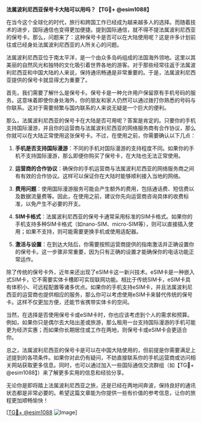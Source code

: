 **法属波利尼西亚保号卡大陆可以用吗？【TG💪+ @esim1088】**

在当今这个全球化的时代，旅行和跨国工作已经成为越来越多人的选择。而随着技术的进步，国际通信也变得更加便捷。提到国际通信，就不得不提法属波利尼西亚的保号卡。那么，问题来了：这种保号卡是否可以在大陆使用呢？这是许多计划前往或已经身处法属波利尼西亚的人所关心的问题。

法属波利尼西亚位于南太平洋，是一个由众多岛屿组成的法国海外领地。这里以其美丽的自然风光和独特的文化吸引着世界各地的游客。对于那些经常往返于法属波利尼西亚和中国大陆的人来说，保持通讯畅通是非常重要的。于是，法属波利尼西亚提供的保号卡就显得尤为重要了。

首先，我们需要了解什么是保号卡。保号卡是一种允许用户保留原有手机号码的服务。这意味着即使你身处海外，你的朋友和家人仍然可以通过拨打你熟悉的号码与你联系。这对于需要频繁与国内联系的人来说无疑是一个巨大的便利。

那么，法属波利尼西亚的保号卡在大陆是否可用呢？答案是肯定的。只要你的手机支持国际漫游，并且你的运营商与法属波利尼西亚的网络服务商有合作协议，那么你就可以在大陆正常使用这张保号卡。不过，在使用之前，你需要确认以下几点：

1. **手机是否支持国际漫游**：不同的手机对国际漫游的支持程度不同。如果你的手机不支持国际漫游，那么即便你购买了保号卡，在大陆也无法正常使用。

2. **运营商的合作协议**：确保你的手机运营商与法属波利尼西亚的网络服务商之间有有效的合作协议。这样可以保证你在大陆时能够顺利接入当地的网络。

3. **费用问题**：使用国际漫游服务可能会产生额外的费用，包括通话费、短信费以及数据流量费等。因此，在使用之前，建议你先向运营商咨询具体的收费标准，以免产生不必要的开支。

4. **SIM卡格式**：法属波利尼西亚的保号卡通常采用标准的SIM卡格式。如果你的手机支持多种SIM卡格式（如nano-SIM、micro-SIM等），则可以直接插入使用；如果不支持，则可能需要更换手机或使用适配器。

5. **激活与设置**：在到达大陆后，你需要按照运营商提供的指南激活并正确设置你的保号卡。这一步骤非常重要，因为只有正确的设置才能确保你的电话功能正常运作。

除了传统的保号卡外，近年来还出现了eSIM卡这一新兴技术。eSIM卡是一种嵌入式SIM卡，它不需要实体卡槽即可实现联网功能。相比于传统SIM卡，eSIM卡具有体积小、可远程配置等诸多优点。如果你的手机支持eSIM卡，并且法属波利尼西亚的运营商也提供相应的服务，那么你可以考虑使用eSIM卡来替代传统的保号卡。这样不仅更加方便，还能节省携带实体卡的空间。

当然，在选择是否使用保号卡或eSIM卡时，你也应该考虑到个人的需求和预算。例如，如果你只是偶尔去大陆出差或旅游，那么租用一台支持国际漫游的手机可能更为经济实惠；而如果你长期居住或工作在两地，则保号卡或eSIM卡会更适合你。

总之，法属波利尼西亚的保号卡是可以在中国大陆使用的，但前提是你需要满足上述提到的各项条件。如果你对此仍有疑问，不妨直接联系你的手机运营商或访问相关网站获取更多信息。同时，也可以通过加入一些国际通信交流群组（如【TG💪+ @esim1088】）来了解更多实用的信息和经验分享。

无论你是即将踏上法属波利尼西亚之旅，还是已经在两地间奔波，保持良好的通讯状态都是非常必要的。希望这篇文章能为你提供一些有价值的参考信息，让你的旅程更加顺畅愉快！

[[TG💪+ @esim1088](https://t.me/s/esim1088) ![Image](https://i.postimg.cc/4NQfJmqS/Snipaste-2025-05-13-00-14-12.png)]
